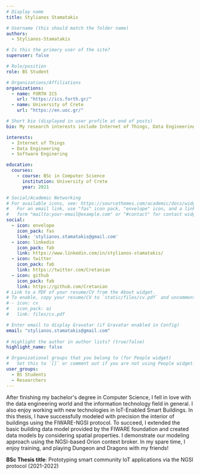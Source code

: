 ```yaml
---
# Display name
title: Stylianos Stamatakis

# Username (this should match the folder name)
authors:
  - Stylianos-Stamatakis

# Is this the primary user of the site?
superuser: false

# Role/position
role: BS Student

# Organizations/Affiliations
organizations:
  - name: FORTH ICS
    url: "https://ics.forth.gr/"
  - name: University of Crete
    url: "https://en.uoc.gr/"

# Short bio (displayed in user profile at end of posts)
bio: My research interests include Internet of Things, Data Engineering and programmable matter.

interests:
  - Internet of Things
  - Data Engineering
  - Software Enginering

education:
  courses:
    - course: BSc in Computer Science
      institution: University of Crete
      year: 2021

# Social/Academic Networking
# For available icons, see: https://sourcethemes.com/academic/docs/widgets/#icons
#   For an email link, use "fas" icon pack, "envelope" icon, and a link in the
#   form "mailto:your-email@example.com" or "#contact" for contact widget.
social:
  - icon: envelope
    icon_pack: fas
    link: 'stylianos.stamatakis@gmail.com'
  - icon: linkedin
    icon_pack: fab
    link: https://www.linkedin.com/in/stylianos-stamatakis/
  - icon: twitter
    icon_pack: fab
    link: https://twitter.com/Cretanian
  - icon: github
    icon_pack: fab
    link: https://github.com/Cretanian
# Link to a PDF of your resume/CV from the About widget.
# To enable, copy your resume/CV to `static/files/cv.pdf` and uncomment the lines below.  
# - icon: cv
#   icon_pack: ai
#   link: files/cv.pdf

# Enter email to display Gravatar (if Gravatar enabled in Config)
email: "stylianos.stamatakis@gmail.com"
  
# Highlight the author in author lists? (true/false)
highlight_name: false

# Organizational groups that you belong to (for People widget)
#   Set this to `[]` or comment out if you are not using People widget.  
user_groups:
  - BS Students
  - Researchers
---
```


After finishing my bachelor's degree in Computer Science, I fell in love with the data engineering world 
and the information technology field in general. I also enjoy working with new technologies in IoT-Enabled 
Smart Buildings. In this thesis, I have successfully modeled with precision the interior of buildings using 
the FIWARE-NGSI protocol. To succeed, I extended the basic building data model provided by the FIWARE foundation 
and created data models by considering spatial properties. I demonstrate our modeling approach using the NGSI-based 
Orion context broker. In my spare time, I enjoy training, and playing Dungeon and Dragons with my friends!

**BSc Thesis title**: Prototyping smart community IoT applications via the NGSI protocol (2021-2022)